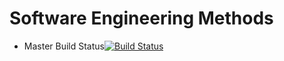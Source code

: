 # Software Engineering Methods

- Master Build Status[![Build Status](https://travis-ci.org/gavinblair90/sem.svg?branch=master)](https://travis-ci.org/gavinblair90/sem)